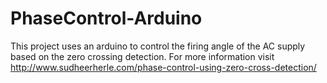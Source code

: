 # PhaseControl-Arduino
This project uses an arduino to control the firing angle of the AC supply based on the zero crossing detection.
For more information visit http://www.sudheerherle.com/phase-control-using-zero-cross-detection/
